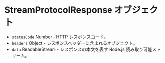 # StreamProtocolResponse オブジェクト

* `statusCode` Number - HTTP レスポンスコード。
* `headers` Object - レスポンスヘッダーに含まれるオブジェクト。
* `data` ReadableStream - レスポンスの本文を表す Node.js 読み取り可能ストリーム。